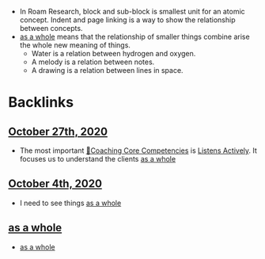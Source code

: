 - In Roam Research, block and sub-block is smallest unit for an atomic concept. Indent and page linking is a way to show the relationship between concepts.
- [as a whole](<as a whole.md>) means that the relationship of smaller things combine arise the whole new meaning of things.
    - Water is a relation between hydrogen and oxygen.
    - A melody is a relation between notes.
    - A drawing is a relation between lines in space.

# Backlinks
## [October 27th, 2020](<October 27th, 2020.md>)
- The most important [🌱Coaching Core Competencies](<🌱Coaching Core Competencies.md>) is [Listens Actively](<Listens Actively.md>). It focuses us to understand the clients [as a whole](<as a whole.md>)

## [October 4th, 2020](<October 4th, 2020.md>)
- I need to see things [as a whole](<as a whole.md>)

## [as a whole](<as a whole.md>)
- [as a whole](<as a whole.md>)

